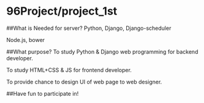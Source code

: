 # 96Project/project_1st

##What is Needed for server?
  Python, Django, Django-scheduler
  
  Node.js, bower

##What purpose?
  To study Python & Django web programming for backend developer.
  
  To study HTML+CSS & JS for frontend developer.
  
  To provide chance to design UI of web page to web designer.
  
##Have fun to participate in!
